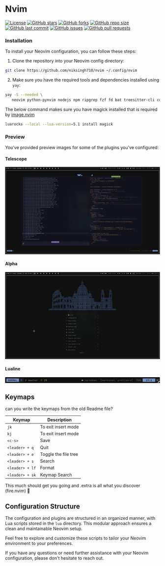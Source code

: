 # Nvim

[![License](https://img.shields.io/github/license/niksingh710/nvim?color=blue)](LICENSE)
[![GitHub stars](https://img.shields.io/github/stars/niksingh710/nvim?style=social)](https://github.com/niksingh710/nvim/stargazers)
[![GitHub forks](https://img.shields.io/github/forks/niksingh710/nvim?style=social)](https://github.com/niksingh710/nvim/network/members)
[![GitHub repo size](https://img.shields.io/github/repo-size/niksingh710/nvim)](https://github.com/niksingh710/nvim)
[![GitHub last commit](https://img.shields.io/github/last-commit/niksingh710/nvim)](https://github.com/niksingh710/nvim/commits/master)
[![GitHub issues](https://img.shields.io/github/issues/niksingh710/nvim)](https://github.com/niksingh710/nvim/issues)
[![GitHub pull requests](https://img.shields.io/github/issues-pr/niksingh710/nvim)](https://github.com/niksingh710/nvim/pulls)

### Installation

To install your Neovim configuration, you can follow these steps:

1. Clone the repository into your Neovim config directory:

```bash
git clone https://github.com/niksingh710/nvim ~/.config/nvim
```

2. Make sure you have the required tools and dependencies installed using `yay`:

```bash
yay -S --needed \
   neovim python-pynvim nodejs npm ripgrep fzf fd bat treesitter-cli curl ueberzugpp imagemagick lua51
```

The below command makes sure you have magick installed that is required by [image.nvim](https://github.com/3rd/image.nvim)
```bash
luarocks --local --lua-version=5.1 install magick
```

### Preview

You've provided preview images for some of the plugins you've configured:

#### Telescope

![telescope](./.extra/assets/telescope.png)

#### Alpha

![alpha](./.extra/assets/alpha.png)

#### Lualine

![lualine](./.extra/assets/lualine.png)

## Keymaps

can you write the keymaps from the old Readme file?

| Keymap          | Description          |
| --------------- | -------------------- |
| `jk`            | To exit insert mode  |
| `kj`            | To exit insert mode  |
| `<c-s>`         | Save                 |
| `<leader> + q`  | Quit                 |
| `<leader> + e`  | Toggle the file tree |
| `<leader> + s`  | Search               |
| `<leader> + lf` | Format               |
| `<leader> + sk` | Keymap Search        |

This much should get you going and .extra is all what you discover (fire.nvim) 

## Configuration Structure

The configuration and plugins are structured in an organized manner, with Lua scripts stored in the `lua` directory. This modular approach ensures a clean and maintainable Neovim setup.

Feel free to explore and customize these scripts to tailor your Neovim environment to your preferences.

If you have any questions or need further assistance with your Neovim configuration, please don't hesitate to reach out.


